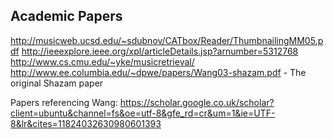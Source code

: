 Academic Papers
---------------

http://musicweb.ucsd.edu/~sdubnov/CATbox/Reader/ThumbnailingMM05.pdf
http://ieeexplore.ieee.org/xpl/articleDetails.jsp?arnumber=5312768
http://www.cs.cmu.edu/~yke/musicretrieval/
http://www.ee.columbia.edu/~dpwe/papers/Wang03-shazam.pdf - The original Shazam paper

Papers referencing Wang:
https://scholar.google.co.uk/scholar?client=ubuntu&channel=fs&oe=utf-8&gfe_rd=cr&um=1&ie=UTF-8&lr&cites=11824032630980601393
